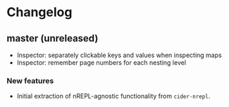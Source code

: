 # Changelog

## master (unreleased)

* Inspector: separately clickable keys and values when inspecting maps
* Inspector: remember page numbers for each nesting level

### New features

* Initial extraction of nREPL-agnostic functionality from `cider-nrepl`.
